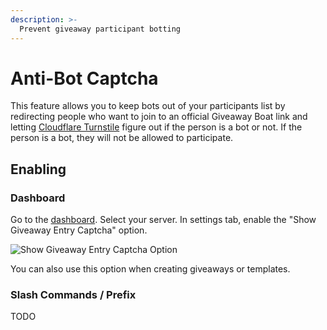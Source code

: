```yaml
---
description: >-
  Prevent giveaway participant botting
---
```


# Anti-Bot Captcha

This feature allows you to keep bots out of your participants list by redirecting people who want to join to an official Giveaway Boat link and letting [Cloudflare Turnstile](https://www.cloudflare.com/products/turnstile/) figure out if the person is a bot or not. If the person is a bot, they will not be allowed to participate.

## Enabling

### Dashboard

Go to the [dashboard](https://giveaway.boats/dashboard). Select your server. In settings tab, enable the "Show Giveaway Entry Captcha" option.

![Show Giveaway Entry Captcha Option](/assets/features/anti-bot/enabling.png)

You can also use this option when creating giveaways or templates.

### Slash Commands / Prefix

TODO
